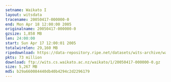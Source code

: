 ```yaml
---
setname: Waikato I
layout: witsdata
tracename: 20050417-000000-0
end: Mon Apr 18 12:00:00 2005
originalname: 20050417-000000-0
gzsize: 1,858 MB
len: 24:00:00
start: Sun Apr 17 12:00:01 2005
totalwirelen: 29,160 MB
ripedownload: https://data-repository.ripe.net/datasets/wits-archive/waikato/1/20050417-000000-0.gz
pkts: 73 million
download: ftp://wits.cs.waikato.ac.nz/waikato/1/20050417-000000-0.gz
size: 5,267 MB
md5: b29a660084440db40b4294c2d2296179
---
```

